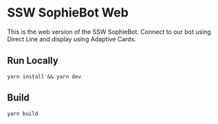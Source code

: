 # SSW SophieBot Web

This is the web version of the SSW SophieBot. Connect to our bot using Direct Line and display using Adaptive Cards.

## Run Locally

```
yarn install && yarn dev
```

## Build

```
yarn build
```
